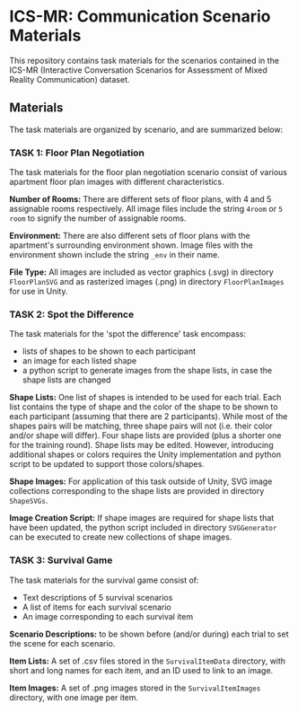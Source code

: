 # ICS-MR: Communication Scenario Materials

This repository contains task materials for the scenarios contained in the ICS-MR (Interactive Conversation Scenarios for Assessment of Mixed Reality Communication) dataset.

## Materials

The task materials are organized by scenario, and are summarized below:

### TASK 1: Floor Plan Negotiation

The task materials for the floor plan negotiation scenario consist of various apartment floor plan images with different characteristics. 

**Number of Rooms:** There are different sets of floor plans, with 4 and 5 assignable rooms respectively. All image files include the string `4room` or `5 room` to signify the number of assignable rooms.

**Environment:** There are also different sets of floor plans with the apartment's surrounding environment shown. Image files with the environment shown include the string `_env` in their name.

**File Type:** All images are included as vector graphics (.svg) in directory `FloorPlanSVG` and as rasterized images (.png) in directory `FloorPlanImages` for use in Unity.  

### TASK 2: Spot the Difference

The task materials for the 'spot the difference' task encompass: 
* lists of shapes to be shown to each participant
* an image for each listed shape
* a python script to generate images from the shape lists, in case the shape lists are changed

**Shape Lists:** One list of shapes is intended to be used for each trial. Each list contains the type of shape and the color of the shape to be shown to each participant (assuming that there are 2 participants). While most of the shapes pairs will be matching, three shape pairs will not (i.e. their color and/or shape will differ). Four shape lists are provided (plus a shorter one for the training round). Shape lists may be edited. However, introducing additional shapes or colors requires the Unity implementation and python script to be updated to support those colors/shapes.

**Shape Images:** For application of this task outside of Unity, SVG image collections corresponding to the shape lists are provided in directory `ShapeSVGs`. 

**Image Creation Script:** If shape images are required for shape lists that have been updated, the python script included in directory `SVGGenerator` can be executed to create new collections of shape images.

### TASK 3: Survival Game

The task materials for the survival game consist of:
* Text descriptions of 5 survival scenarios
* A list of items for each survival scenario
* An image corresponding to each survival item

**Scenario Descriptions:** to be shown before (and/or during) each trial to set the scene for each scenario.

**Item Lists:** A set of .csv files stored in the `SurvivalItemData` directory, with short and long names for each item, and an ID used to link to an image.

**Item Images:** A set of .png images stored in the `SurvivalItemImages` directory, with one image per item.
